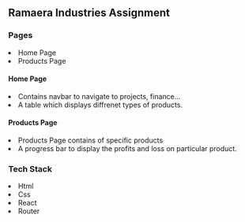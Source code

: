 <h2>Ramaera Industries Assignment</h2>
<h3>Pages</h3>
<li>Home Page</li>
<li>Products Page</li>

<h4>Home Page</h4>
<li>Contains navbar to navigate to projects, finance... </li>
<li>A table which displays diffrenet types of products.</li>
<h4>Products Page</h4>
<li>Products Page contains of specific products </li>
<li>A progress bar to display the profits and loss on particular product.</li>

<h3>Tech Stack</h3>
<li>Html</li>
<li>Css</li>
<li>React</li>
<li>Router</li>
